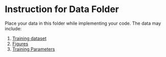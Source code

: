 # Instruction for Data Folder

Place your data in this folder while implementing your code. The data may include:
1. [Training dataset]()
2. [Figures]()
3. [Training Parameters]()
